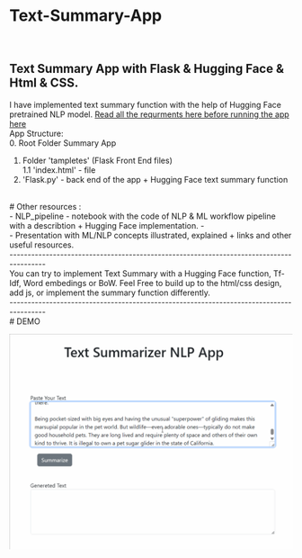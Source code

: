 # Text-Summary-App
<br />

Text Summary App with Flask & Hugging Face & Html & CSS. 
 ----------------------------------------------------------------------------------------
I have implemented text summary function with the help of Hugging Face pretrained NLP model.
[Read all the requrments here before running the app here](https://huggingface.co/docs/transformers/en/installation)
<br />
App Structure:
<br />
0. Root Folder Summary App
 1. Folder 'tampletes' (Flask Front End files)
    <br />
    1.1 'index.html' - file 
  3. 'Flask.py' -  back end of the app + Hugging Face text summary function

<br />
# Other resources :
<br />
- NLP_pipeline - notebook with the code of NLP & ML workflow pipeline with a describtion + Hugging Face implementation.
- <br />
- Presentation with ML/NLP concepts illustrated, explained + links and other useful resources.
 <br />
 ----------------------------------------------------------------------------------------
<br />
You can try to implement Text Summary with a Hugging Face function, Tf-Idf, Word embedings or BoW. Feel Free to build up to the html/css design, add js, or implement the summary function differently. 



<br />
 ----------------------------------------------------------------------------------------
<br />
#  DEMO
<br />

![image](https://github.com/AlbinaKrasykova/Text-Summary-App/blob/main/Text_Summary_App_Demo_2.gif)
